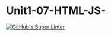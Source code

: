 # Unit1-07-HTML-JS- 

 [![GitHub's Super Linter](https://github.com/ICS20-Programming-davidu/Unit1-07-HTML-JS-/tree/main/.github/workflows/workflows/GitHub's%20Super%20Linter/badge.svg)](https://github.com/ICS20-Programming-davidu/Unit1-07-HTML-JS-/tree/main/.github/workflows/actions)